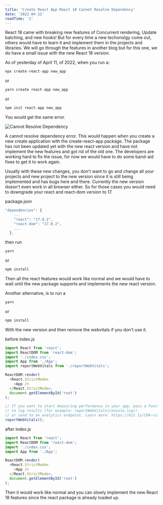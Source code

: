 ```yaml
---
title: 'Create React App React 18 Cannot Resolve Dependency'
date: '2022-04-12'
readTime: '2'
---
```


React 18 came with breaking new features of Concurrent rendering, Update batching, and new hooks! But for every time a new techonolgy come out, others would have to learn it and implement them in the projects and libraries. We will go through the features in another blog but for this one, we do have a small issue with the new React 18 version. 

As of yesterday of April 11, of 2022, when you run a: 

```js
npx create-react-app new_app
```

or 

```js
yarn create react-app new_app
```

or 

```js
npm init react-app new_app
```

You would get the same error.

![Cannot Resolve Dependency](https://res.cloudinary.com/doan/image/upload/v1649783376/hd-blog/Cannot-resolve-dependcy.png)

A cannot resolve dependency error. This would happen when you create a new create application with the create-react-app package. The package has not been updated yet with the new react version and have not implement the new features and got rid of the old one. The developers are working hard to fix the issue, for now we would have to do some band-aid fixes to get it to work again. 

Usually with these new changes, you don't want to go and change all your projects and new project to the new version since it is still being implemented and has bugs here and there. Currently the new version doesn't even work in all browser either. So for those cases you would need to downgrade your react and react-dom version to 17. 

package.json
```js
"dependencies": {
    ...
    "react": "17.0.2",
    "react-dom": "17.0.2",
    ...
  },
```

then run 
```js 
yarn 
```

or 

```js
npm install
```

Then all the react features would work like normal and we would have to wait until the new package supports and implements the new react version. 

Another alternative, is to run a  
```js 
yarn 
```

or 

```js
npm install
```

With the new version and then remove the webvitals if you don't use it.

before
index.js
```js
import React from 'react';
import ReactDOM from 'react-dom';
import './index.css';
import App from './App';
import reportWebVitals from './reportWebVitals';

ReactDOM.render(
  <React.StrictMode>
    <App />
  </React.StrictMode>,
  document.getElementById('root')
);

// If you want to start measuring performance in your app, pass a function
// to log results (for example: reportWebVitals(console.log))
// or send to an analytics endpoint. Learn more: https://bit.ly/CRA-vitals
reportWebVitals();
```

after
index.js
```js
import React from 'react';
import ReactDOM from 'react-dom';
import './index.css';
import App from './App';

ReactDOM.render(
  <React.StrictMode>
    <App />
  </React.StrictMode>,
  document.getElementById('root')
);
```

Then it would work like normal and you can slowly implement the new React 18 features since the react package is already loaded up.